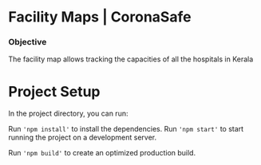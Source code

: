 # Facility Maps | CoronaSafe
### Objective
The facility map allows tracking the capacities of all the hospitals in Kerala

# Project Setup
In the project directory, you can run:

Run `'npm install'` to install the dependencies.
Run `'npm start'` to start running the project on a development server.


Run `'npm build'` to create an optimized production build.
